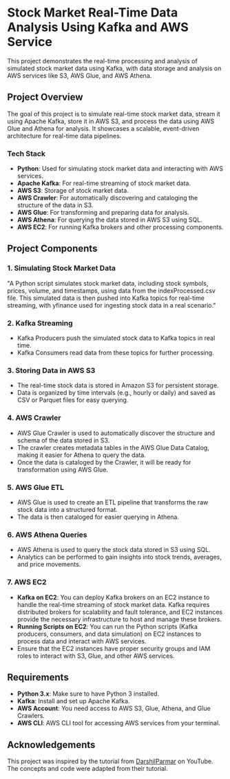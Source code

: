 # Stock Market Real-Time Data Analysis Using Kafka and AWS Service

This project demonstrates the real-time processing and analysis of simulated stock market data using Kafka, with data storage and analysis on AWS services like S3, AWS Glue, and AWS Athena.

## Project Overview

The goal of this project is to simulate real-time stock market data, stream it using Apache Kafka, store it in AWS S3, and process the data using AWS Glue and Athena for analysis. It showcases a scalable, event-driven architecture for real-time data pipelines.

### Tech Stack
- **Python**: Used for simulating stock market data and interacting with AWS services.
- **Apache Kafka**: For real-time streaming of stock market data.
- **AWS S3**: Storage of stock market data.
- **AWS Crawler**: For automatically discovering and cataloging the structure of the data in S3.
- **AWS Glue**: For transforming and preparing data for analysis.
- **AWS Athena**: For querying the data stored in AWS S3 using SQL.
- **AWS EC2**: For running Kafka brokers and other processing components.

## Project Components

### 1. **Simulating Stock Market Data**
   "A Python script simulates stock market data, including stock symbols, prices, volume, and timestamps, using data from the indexProcessed.csv file. This simulated data is then pushed into Kafka topics for real-time streaming, with yfinance used for ingesting stock data in a real scenario."

### 2. **Kafka Streaming**
   - Kafka Producers push the simulated stock data to Kafka topics in real time.
   - Kafka Consumers read data from these topics for further processing.

### 3. **Storing Data in AWS S3**
   - The real-time stock data is stored in Amazon S3 for persistent storage.
   - Data is organized by time intervals (e.g., hourly or daily) and saved as CSV or Parquet files for easy querying.

### 4. **AWS Crawler**
   - AWS Glue Crawler is used to automatically discover the structure and schema of the data stored in S3.
   - The crawler creates metadata tables in the AWS Glue Data Catalog, making it easier for Athena to query the data.
   - Once the data is cataloged by the Crawler, it will be ready for transformation using AWS Glue.

### 5. **AWS Glue ETL**
   - AWS Glue is used to create an ETL pipeline that transforms the raw stock data into a structured format.
   - The data is then cataloged for easier querying in Athena.

### 6. **AWS Athena Queries**
   - AWS Athena is used to query the stock data stored in S3 using SQL.
   - Analytics can be performed to gain insights into stock trends, averages, and price movements.

### 7. **AWS EC2**
   - **Kafka on EC2**: You can deploy Kafka brokers on an EC2 instance to handle the real-time streaming of stock market data. Kafka requires distributed brokers for scalability and fault tolerance, and EC2 instances provide the necessary infrastructure to host and manage these brokers.
   - **Running Scripts on EC2**: You can run the Python scripts (Kafka producers, consumers, and data simulation) on EC2 instances to process data and interact with AWS services.
   - Ensure that the EC2 instances have proper security groups and IAM roles to interact with S3, Glue, and other AWS services.

## Requirements

- **Python 3.x**: Make sure to have Python 3 installed.
- **Kafka**: Install and set up Apache Kafka.
- **AWS Account**: You need access to AWS S3, Glue, Athena, and Glue Crawlers.
- **AWS CLI**: AWS CLI tool for accessing AWS services from your terminal.

## Acknowledgements

This project was inspired by the tutorial from [DarshilParmar](https://www.youtube.com/embed/KerNf0NANMo) on YouTube. The concepts and code were adapted from their tutorial.
